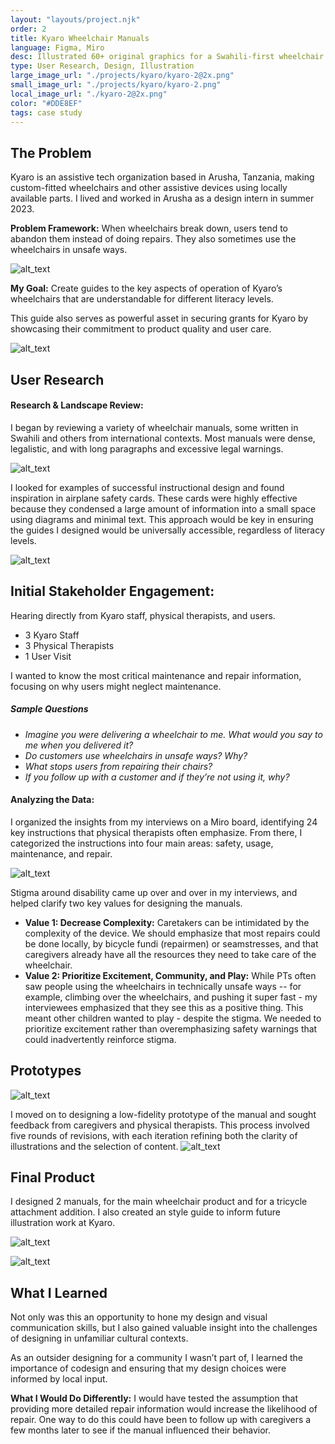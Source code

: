 ```yaml
---
layout: "layouts/project.njk"
order: 2
title: Kyaro Wheelchair Manuals
language: Figma, Miro
desc: Illustrated 60+ original graphics for a Swahili-first wheelchair guide graphics, empowering users to repair and maintain their wheelchairs and tricycle attachments. I conducted research and codesigns alongside Tanzanian physical therapists and wheelchair users.
type: User Research, Design, Illustration
large_image_url: "./projects/kyaro/kyaro-2@2x.png"
small_image_url: "./projects/kyaro/kyaro-2.png"
local_image_url: "./kyaro-2@2x.png"
color: "#DDE8EF"
tags: case study
---
```


## The Problem

Kyaro is an assistive tech organization based in Arusha, Tanzania, making custom-fitted wheelchairs and other assistive devices using locally available parts. I lived and worked in Arusha as a design intern in summer 2023.

**Problem Framework:** When wheelchairs break down, users tend to abandon them instead of doing repairs. They also sometimes use the wheelchairs in unsafe ways.

![alt_text](./goal.jpg "image_tooltip")

**My Goal:** Create guides to the key aspects of operation of Kyaro’s wheelchairs that are understandable for different literacy levels.

This guide also serves as powerful asset in securing grants for Kyaro by showcasing their commitment to product quality and user care.

<!-- ![alt_text](./Frame-16.jpg "image_tooltip") -->

![alt_text](./requirements.jpg "image_tooltip")

## User Research


#### Research & Landscape Review:

I began by reviewing a variety of wheelchair manuals, some written in Swahili and others from international contexts. Most manuals were dense, legalistic, and with long paragraphs and excessive legal warnings.

![alt_text](./existing-manuals.jpg "image_tooltip")


I looked for examples of successful instructional design and found inspiration in airplane safety cards. These cards were highly effective because they condensed a large amount of information into a small space using diagrams and minimal text. This approach would be key in ensuring the guides I designed would be universally accessible, regardless of literacy levels.

![alt_text](./instructions-well.jpg "image_tooltip")


## Initial Stakeholder Engagement:

Hearing directly from Kyaro staff, physical therapists, and users.
* 3 Kyaro Staff
* 3 Physical Therapists
* 1 User Visit

I wanted to know the most critical maintenance and repair information, focusing on why users might neglect maintenance.

<div class="project-page__card">

##### Sample Questions
* _Imagine you were delivering a wheelchair to me. What would you say to me when you delivered it?_
* _Do customers use wheelchairs in unsafe ways? Why?_
* _What stops users from repairing their chairs?_
* _If you follow up with a customer and if they’re not using it, why?_

</div>


#### Analyzing the Data:

I organized the insights from my interviews on a Miro board, identifying 24 key instructions that physical therapists often emphasize. From there, I categorized the instructions into four main areas: safety, usage, maintenance, and repair.

![alt_text](./analyzing-data.jpg "image_tooltip")

Stigma around disability came up over and over in my interviews, and helped clarify two key values for designing the manuals.

* **Value 1: Decrease Complexity:** Caretakers can be intimidated by the complexity of the device. We should emphasize that most repairs could be done locally, by bicycle fundi (repairmen) or seamstresses, and that caregivers already have all the resources they need to take care of the wheelchair.
* **Value 2: Prioritize Excitement, Community, and Play:** 
While PTs often saw people using the wheelchairs in technically unsafe ways -- for example, climbing over the wheelchairs, and pushing it super fast - my interviewees emphasized that they see this as a positive thing. This meant other children wanted to play - despite the stigma. We needed to prioritize excitement rather than overemphasizing safety warnings that could inadvertently reinforce stigma.


## Prototypes
![alt_text](./codesign.jpg "image_tooltip")

I moved on to designing a low-fidelity prototype of the manual and sought feedback from caregivers and physical therapists. This process involved five rounds of revisions, with each iteration refining both the clarity of illustrations and the selection of content. 
![alt_text](./iterations.jpg "image_tooltip")

## Final Product
I designed 2 manuals, for the main wheelchair product and for a tricycle attachment addition. I also created an style guide to inform future illustration work at Kyaro.

![alt_text](./end-result.jpg "image_tooltip")


![alt_text](./additional-products.jpg "image_tooltip")

## What I Learned

Not only was this an opportunity to hone my design and visual communication skills, but I also gained valuable insight into the challenges of designing in unfamiliar cultural contexts. 

As an outsider designing for a community I wasn’t part of, I learned the importance of codesign and ensuring that my design choices were informed by local input.


**What I Would Do Differently:** I would have tested the assumption that providing more detailed repair information would increase the likelihood of repair. One way to do this could have been to follow up with caregivers a few months later to see if the manual influenced their behavior.

